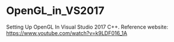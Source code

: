 # OpenGL_in_VS2017
Setting Up OpenGL In Visual Studio 2017 C++. 
Reference website:
https://www.youtube.com/watch?v=k9LDF016_1A

